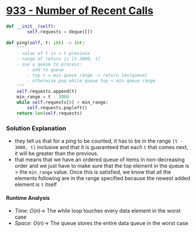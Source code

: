 # [933 - Number of Recent Calls]()

```python
def __init__(self):
        self.requests = deque([])
        
def ping(self, t: int) -> int:
    """
    - value of t is > t previous 
    - range of return is [t-3000, t]
    - use a queue to process:
        - add to queue 
        - top > = min queue range -> return len(queue)
        - otherwise pop while queue top < min queue range
    """
    self.requests.append(t)
    min_range = t - 3000
    while self.requests[0] < min_range:
        self.requests.popleft()
    return len(self.requests)

```

### Solution Explanation 
- they tell us that for a ping to be counted, it has to be in the range `[t - 3000, t]` inclusive and that it is guaranteed that each `t` that comes next, it will be greater than the previous.
- that means that we have an ordered queue of items in non-decreasing order and we just have to make sure that the top element in the queue is > the `min_range` value. Once this is satisfied, we know that all the elements following are in the range specified because the newest added element is `t` itself

#### Runtime Analysis  
- *Time:* $O(n) \rightarrow$  The while loop touches every data element in the worst case
- *Space:* $O(n) \rightarrow$ The queue stores the entire data queue in the worst case